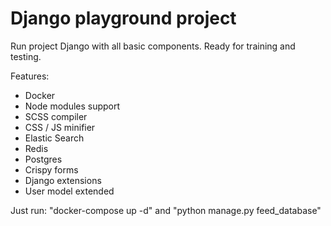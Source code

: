 # Django playground project

Run project Django with all basic components. Ready for training and testing.

Features:

* Docker
* Node modules support
* SCSS compiler
* CSS / JS minifier
* Elastic Search
* Redis
* Postgres
* Crispy forms
* Django extensions
* User model extended

Just run: "docker-compose up -d" and "python manage.py feed_database"